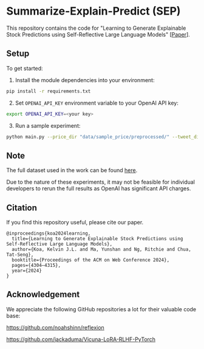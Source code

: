# Summarize-Explain-Predict (SEP)

This repository contains the code for "Learning to Generate Explainable Stock Predictions using Self-Reflective Large Language Models" [[Paper](https://arxiv.org/abs/2402.03659)].

## Setup

To get started:

1. Install the module dependencies into your environment:
```bash
pip install -r requirements.txt
```

2. Set `OPENAI_API_KEY` environment variable to your OpenAI API key:
```bash
export OPENAI_API_KEY=<your key>
```

3. Run a sample experiment:
```bash
python main.py --price_dir "data/sample_price/preprocessed/" --tweet_dir "data/sample_tweet/raw/"
```

## Note

The full dataset used in the work can be found [here](https://github.com/koa-fin/sn2).

Due to the nature of these experiments, it may not be feasible for individual developers to rerun the full results as OpenAI has significant API charges.

## Citation

If you find this repository useful, please cite our paper.

```
@inproceedings{koa2024learning,
  title={Learning to Generate Explainable Stock Predictions using Self-Reflective Large Language Models},
  author={Koa, Kelvin J.L. and Ma, Yunshan and Ng, Ritchie and Chua, Tat-Seng},
  booktitle={Proceedings of the ACM on Web Conference 2024},
  pages={4304–4315},
  year={2024}
}
```

## Acknowledgement

We appreciate the following GitHub repositories a lot for their valuable code base:

https://github.com/noahshinn/reflexion

https://github.com/jackaduma/Vicuna-LoRA-RLHF-PyTorch
